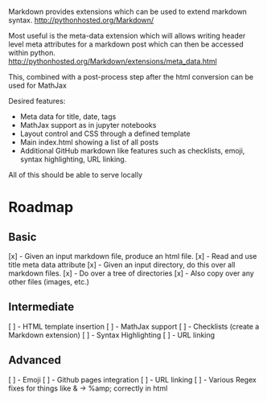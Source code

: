Markdown provides extensions which can be used to extend markdown syntax.
http://pythonhosted.org/Markdown/

Most useful is the meta-data extension which will allows writing header level meta attributes for a markdown post which 
can then be accessed within python.
http://pythonhosted.org/Markdown/extensions/meta_data.html

This, combined with a post-process step after the html conversion can be used for MathJax

Desired features:
 - Meta data for title, date, tags
 - MathJax support as in jupyter notebooks
 - Layout control and CSS through a defined template
 - Main index.html showing a list of all posts
 - Additional GitHub markdown like features such as checklists, emoji, syntax highlighting, URL linking.
 
 All of this should be able to serve locally
 
 # Roadmap
 
## Basic
[x] - Given an input markdown file, produce an html file.
[x] - Read and use title meta data attribute
[x] - Given an input directory, do this over all markdown files.
[x] - Do over a tree of directories
[x] - Also copy over any other files (images, etc.)

## Intermediate
[ ] - HTML template insertion
[ ] - MathJax support
[ ] - Checklists (create a Markdown extension)
[ ] - Syntax Highlighting
[ ] - URL linking

## Advanced
[ ] - Emoji
[ ] - Github pages integration
[ ] - URL linking
[ ] - Various Regex fixes for things like & -> %amp; correctly in html